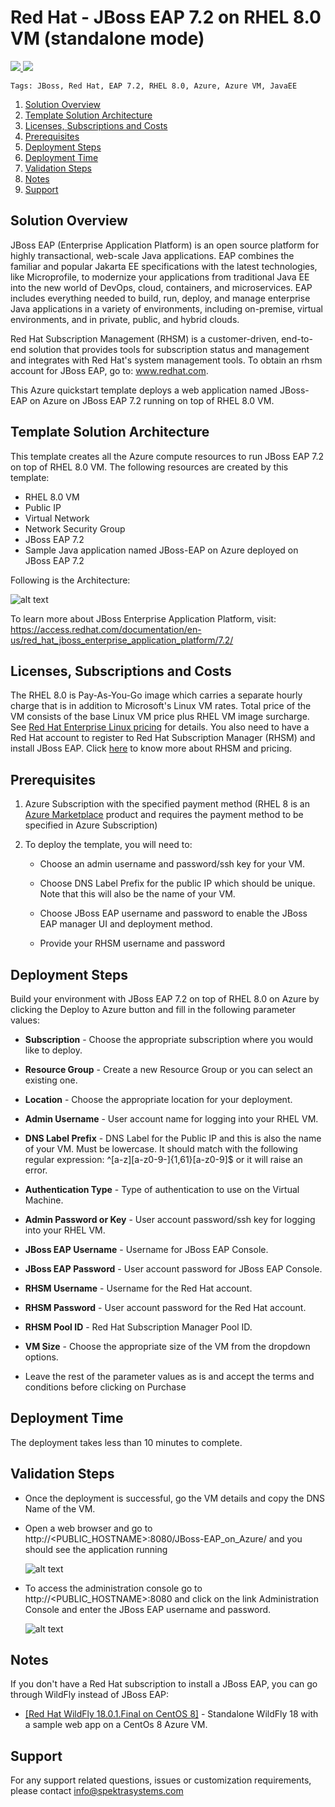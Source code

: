 # Red Hat - JBoss EAP 7.2 on RHEL 8.0 VM (standalone mode)
<a href="https://portal.azure.com/#create/Microsoft.Template/uri/https%3A%2F%2Fraw.githubusercontent.com%2FSpektraSystems%2Fredhat-mw-cloud-quickstart%2Fmaster%2Fjboss-eap-standalone-rhel8%2Fazuredeploy.json" target="_blank">
    <img src="https://raw.githubusercontent.com/Azure/azure-quickstart-templates/master/1-CONTRIBUTION-GUIDE/images/deploytoazure.png"/>
</a>
<a href="http://armviz.io/#/?load=https%3A%2F%2Fraw.githubusercontent.com%2FSpektraSystems%2Fredhat-mw-cloud-quickstart%2Fmaster%2Fjboss-eap-standalone-rhel8%2Fazuredeploy.json" target="_blank">
    <img src="https://raw.githubusercontent.com/Azure/azure-quickstart-templates/master/1-CONTRIBUTION-GUIDE/images/visualizebutton.png"/>
</a>

`Tags: JBoss, Red Hat, EAP 7.2, RHEL 8.0, Azure, Azure VM, JavaEE`

<!-- TOC -->

1. [Solution Overview](#solution-overview)
2. [Template Solution Architecture](#template-solution-architecture)
3. [Licenses, Subscriptions and Costs](#licenses-subscriptions-and-costs)
4. [Prerequisites](#prerequisites)
5. [Deployment Steps](#deployment-steps)
6. [Deployment Time](#deployment-time)
7. [Validation Steps](#validation-steps)
8. [Notes](#notes)
9. [Support](#support)

<!-- /TOC -->

## Solution Overview

JBoss EAP (Enterprise Application Platform) is an open source platform for highly transactional, web-scale Java applications. EAP combines the familiar and popular Jakarta EE specifications with the latest technologies, like Microprofile, to modernize your applications from traditional Java EE into the new world of DevOps, cloud, containers, and microservices. EAP includes everything needed to build, run, deploy, and manage enterprise Java applications in a variety of environments, including on-premise, virtual environments, and in private, public, and hybrid clouds.

Red Hat Subscription Management (RHSM) is a customer-driven, end-to-end solution that provides tools for subscription status and management and integrates with Red Hat's system management tools. To obtain an rhsm account for JBoss EAP, go to: www.redhat.com.

This Azure quickstart template deploys a web application named JBoss-EAP on Azure on JBoss EAP 7.2 running on top of RHEL 8.0 VM. 

## Template Solution Architecture
This template creates all the Azure compute resources to run JBoss EAP 7.2 on top of RHEL 8.0 VM. The following resources are created by this template:

- RHEL 8.0 VM 
- Public IP 
- Virtual Network 
- Network Security Group 
- JBoss EAP 7.2
- Sample Java application named JBoss-EAP on Azure deployed on JBoss EAP 7.2

Following is the Architecture:

![alt text](images/rhel-arch.png)

To learn more about JBoss Enterprise Application Platform, visit:
https://access.redhat.com/documentation/en-us/red_hat_jboss_enterprise_application_platform/7.2/

## Licenses, Subscriptions and Costs

The RHEL 8.0 is Pay-As-You-Go image which carries a separate hourly charge that is in addition to Microsoft's Linux VM rates. Total price of the VM consists of the base Linux VM price plus RHEL VM image surcharge. See [Red Hat Enterprise Linux pricing](https://azure.microsoft.com/en-us/pricing/details/virtual-machines/red-hat/) for details. You also need to have a Red Hat account to register to Red Hat Subscription Manager (RHSM) and install JBoss EAP. Click [here](https://access.redhat.com/products/red-hat-subscription-management) to know more about RHSM and pricing.

## Prerequisites

1. Azure Subscription with the specified payment method (RHEL 8 is an [Azure Marketplace](https://azuremarketplace.microsoft.com/en-us/marketplace/apps/RedHat.RedHatEnterpriseLinux80-ARM?tab=Overview) product and requires the payment method to be specified in Azure Subscription)

2. To deploy the template, you will need to:

   - Choose an admin username and password/ssh key for your VM.
    
   - Choose DNS Label Prefix for the public IP which should be unique. Note that this will also be the name of your VM.

   - Choose JBoss EAP username and password to enable the JBoss EAP manager UI and deployment method.
    
   - Provide your RHSM username and password

## Deployment Steps

Build your environment with JBoss EAP 7.2 on top of RHEL 8.0 on Azure by clicking the Deploy to Azure button and fill in the following parameter values:

   - **Subscription** - Choose the appropriate subscription where you would like to deploy.

   - **Resource Group** - Create a new Resource Group or you can select an existing one.

   - **Location** - Choose the appropriate location for your deployment.

   - **Admin Username** - User account name for logging into your RHEL VM.

   - **DNS Label Prefix** - DNS Label for the Public IP and this is also the name of your VM. Must be lowercase. It should match with the following regular expression: ^[a-z][a-z0-9-]{1,61}[a-z0-9]$ or it will raise an error.
   
   - **Authentication Type** - Type of authentication to use on the Virtual Machine.

   - **Admin Password or Key** - User account password/ssh key for logging into your RHEL VM.

   - **JBoss EAP Username** - Username for JBoss EAP Console.

   - **JBoss EAP Password** - User account password for JBoss EAP Console.
    
   - **RHSM Username** - Username for the Red Hat account.

   - **RHSM Password** - User account password for the Red Hat account.

   - **RHSM Pool ID** - Red Hat Subscription Manager Pool ID.

   - **VM Size** - Choose the appropriate size of the VM from the dropdown options.

   - Leave the rest of the parameter values as is and accept the terms and conditions before clicking on Purchase
    
## Deployment Time 

The deployment takes less than 10 minutes to complete.

## Validation Steps

- Once the deployment is successful, go the VM details and copy the DNS Name of the VM.
- Open a web browser and go to http://<PUBLIC_HOSTNAME>:8080/JBoss-EAP_on_Azure/ and you should see the application running

  ![alt text](images/app.png)

- To access the administration console go to http://<PUBLIC_HOSTNAME>:8080 and click on the link Administration Console and enter the JBoss EAP username and password.

  ![alt text](images/admin.png)

## Notes

If you don't have a Red Hat subscription to install a JBoss EAP, you can go through WildFly instead of JBoss EAP:

*  <a href="https://github.com/SpektraSystems/redhat-mw-cloud-quickstart/tree/master/wildfly-standalone-centos8" target="_blank"> [Red Hat WildFly 18.0.1.Final on CentOS 8]</a> - Standalone WildFly 18 with a sample web app on a CentOs 8 Azure VM.

## Support

For any support related questions, issues or customization requirements, please contact info@spektrasystems.com
